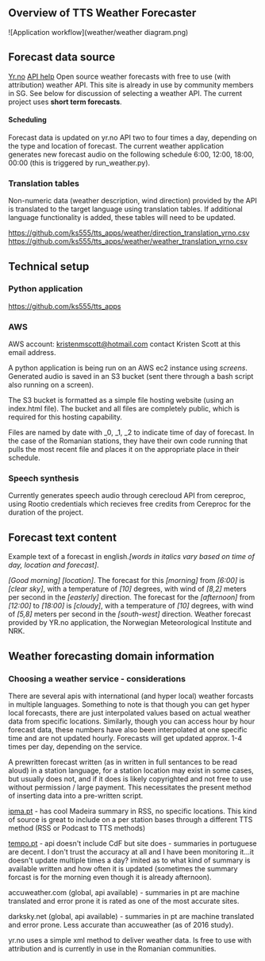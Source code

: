 ## Overview of TTS Weather Forecaster
![Application workflow](weather/weather diagram.png)
## Forecast data source
[Yr.no](https://www.yr.no/)
[API help](https://hjelp.yr.no/hc/en-us)
Open source weather forecasts with free to use (with attribution) weather API. This site is already in use by community members in SG. See below for discussion of selecting a weather API. The current project uses **short term forecasts**.

#### Scheduling
Forecast data is updated on yr.no API two to four times a day, depending on the type and location of forecast.
The current weather application generates new forecast audio on the following schedule 6:00, 12:00, 18:00, 00:00 (this is triggered by run_weather.py). 

### Translation tables
Non-numeric data (weather description, wind direction) provided by the API is translated to the target language using translation tables. If additional language functionality is added, these tables will need to be updated.

https://github.com/ks555/tts_apps/weather/direction_translation_yrno.csv
https://github.com/ks555/tts_apps/weather/weather_translation_yrno.csv

## Technical setup

### Python application
https://github.com/ks555/tts_apps
### AWS
AWS account: kristenmscott@hotmail.com  contact Kristen Scott at this email address.

A python application is being run on an AWS ec2 instance using *screens*. Generated audio is saved in an S3 bucket (sent there through a bash script also running on a screen). 

The S3 bucket is formatted as a simple file hosting website (using an index.html file). The bucket and all files are completely public, which is required for this hosting capability.

Files are named by date with _0, _1, _2 to indicate time of day of forecast. In the case of the Romanian stations, they have their own code running that pulls the most recent file and places it on the appropriate place in their schedule.

### Speech synthesis
Currently generates speech audio through cerecloud API from cereproc, using Rootio credentials which recieves free credits from Cereproc for the duration of the project.

## Forecast text content
Example text of  a forecast in english.*[words in italics vary based on time of day, location and forecast]*.

 *[Good morning] [location]*. The forecast for this *[morning]* from *[6:00]* is *[clear sky]*, with a temperature of *[10]* degrees, with wind of *[8,2]* meters per second in the *[easterly]* direction. The forecast for the *[afternoon]* from *[12:00]* to *[18:00]* is *[cloudy]*, with a temperature of *[10]* degrees, with wind of *[5,8]* meters per second in the *[south-west]* direction. Weather forecast provided by YR.no application, the Norwegian Meteorological Institute and NRK.

## Weather forecasting domain information
### Choosing a weather service - considerations

There are several apis with international (and hyper local) weather forcasts in multiple languages. Something to note is that though you can get hyper local forecasts, there are just interpolated values based on actual weather data from specific locations. Similarly, though you can access hour by hour forecast data, these numbers have also been interpolated at one specific time and are not updated hourly. Forecasts will get updated approx. 1-4 times per day, depending on the service.

A prewritten forecast written (as in written in full sentances to be read aloud) in a station language, for a station location may exist in some cases, but usually does not, and if it does is likely copyrighted and not free to use without permission / large payment. This necessitates the present method of inserting data into a pre-written script. 

[ipma.pt](http://ipma.pt) - has cool Madeira summary in RSS, no specific locations. This kind of source is great to include on a per station bases through a different TTS method (RSS or Podcast to TTS methods)

[tempo.pt](http://tempo.pt) - api doesn't include CdF but site does - summaries in portuguese are decent. I don't trust the accuracy at all and I have been monitoring it...it doesn't update multiple times a day? imited as to what kind of summary is available written and how often it is updated (sometimes the summary forcast is for the morning even though it is already afternoon).

accuweather.com (global, api available) - summaries in pt are machine translated and error prone it is rated as one of the most accurate sites.

darksky.net (global, api available) - summaries in pt are machine translated and error prone. Less accurate than accuweather (as of 2016 study).

yr.no uses a simple xml method to deliver weather data. Is free to use with attribution and is currently in use in the Romanian communities.



